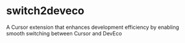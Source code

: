 # switch2deveco
A Cursor extension that enhances development efficiency by enabling smooth switching between Cursor and DevEco
